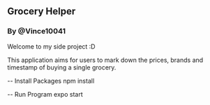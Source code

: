 ## Grocery Helper
### By @Vince10041

Welcome to my side project :D

This application aims for users to mark down the prices, brands and timestamp of buying a single grocery.

-- Install Packages
npm install

-- Run Program
expo start